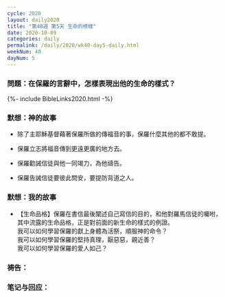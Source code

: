 ```yaml
---
cycle: 2020
layout: daily2020
title: "第40週 第5天 生命的榜樣"
date: 2020-10-09
categories: daily
permalink: /daily/2020/wk40-day5-daily.html
weekNum: 40
dayNum: 5
---
```


### 問題：在保羅的言辭中，怎樣表現出他的生命的樣式？

{%- include BibleLinks2020.html -%}

### 默想：神的故事 
+ 除了主耶穌基督藉著保羅所做的傳福音的事，保羅什麼其他的都不敢提。

+ 保羅立志將福音傳到更遠更廣的地方去。

+ 保羅勸誡信徒與他一同竭力，為他禱告。

+ 保羅告誡信徒要彼此問安，要提防背道之人。

### 默想：我的故事
+ 【生命品格】保羅在書信最後闡述自己寫信的目的，和他對羅馬信徒的囑咐，其中流露的生命品格，正是對前面的新生命的樣式的例證。  
我可以如何學習保羅的獻上身體為活祭，順服神的命令？  
我可以如何學習保羅的堅持真理，厭惡惡，親近善？    
我可以如何學習保羅的愛人如己？  

### 祷告：

### 笔记与回应：
